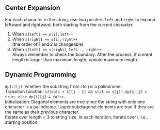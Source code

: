 ## Center Expansion  
For each character in the string, use two pointers `left` and `right` to expand leftward and rightward, both starting from the current character.  
1. When `s[left] == s[i]`, `left--`  
2. When `s[right] == s[i]`, `right++`  
(the order of 1 and 2 is changeable)  
3. When `s[left] == s[right]`, `left--, right++`  
Always remember to check the boundary. After the process, if current length is larger than maximum length, update maximum length.  

## Dynamic Programming  
`dp[i][j]`: whether the substring from i to j is a palindrome.  
Transition function: `if(dp[i + 1][j - 1] && s[i] == s[j]) dp[i][j] = true; else dp[i][j] = false`.  
Initialization: Diagonal elements are true since the string with only one character is a palindrome. Upper subdiagonal elements are true if they are the same as their previous character.  
Iterate over length = 3 to string size. In each iteration, iterate over i, i.e., starting position.
